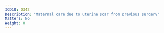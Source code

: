 ```yaml
---
ICD10: O342
Description: "Maternal care due to uterine scar from previous surgery"
Matters: No
Weight: 0
---
```


